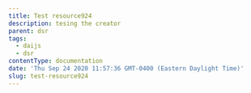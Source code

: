 ```yaml
---
title: Test resource924
description: tesing the creator
parent: dsr
tags:
  - daijs
  - dsr
contentType: documentation
date: 'Thu Sep 24 2020 11:57:36 GMT-0400 (Eastern Daylight Time)'
slug: test-resource924
---
```

